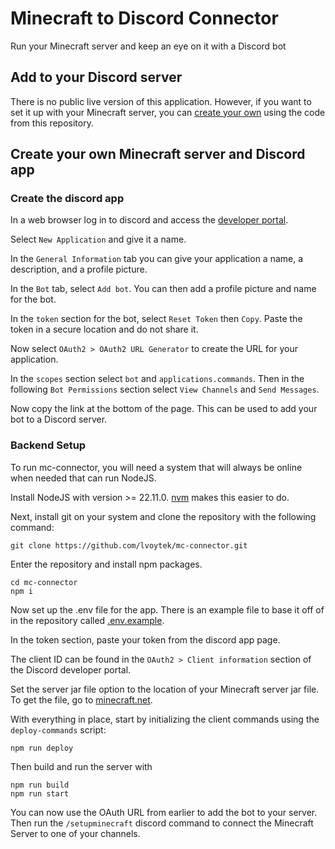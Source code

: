 # Minecraft to Discord Connector
Run your Minecraft server and keep an eye on it with a Discord bot

## Add to your Discord server
There is no public live version of this application. However, if you want to set it up with your Minecraft server, you can [create your own](#create-your-own-minecraft-server-and-discord-app) using the code from this repository.

## Create your own Minecraft server and Discord app
### Create the discord app
In a web browser log in to discord and access the [developer portal](https://discord.com/developers/applications).

Select `New Application` and give it a name.

In the `General Information` tab you can give your application a name, a description, and a profile picture.

In the `Bot` tab, select `Add bot`. You can then add a profile picture and name for the bot.

In the `token` section for the bot, select `Reset Token` then `Copy`. Paste the token in  a secure location and do not share it.

Now select `OAuth2 > OAuth2 URL Generator` to create the URL for your application.

In the `scopes` section select `bot` and `applications.commands`. Then in the following `Bot Permissions` section select `View Channels` and `Send Messages`.

Now copy the link at the bottom of the page. This can be used to add your bot to a Discord server.

### Backend Setup
To run mc-connector, you will need a system that will always be online when needed that can run NodeJS.

Install NodeJS with version >= 22.11.0. [nvm](https://github.com/nvm-sh/nvm) makes this easier to do.

Next, install git on your system and clone the repository with the following command:

    git clone https://github.com/lvoytek/mc-connector.git

Enter the repository and install npm packages.

    cd mc-connector
    npm i

Now set up the .env file for the app. There is an example file to base it off of in the repository called [.env.example](.env.example).

In the token section, paste your token from the discord app page.

The client ID can be found in the `OAuth2 > Client information` section of the Discord developer portal.

Set the server jar file option to the location of your Minecraft server jar file. To get the file, go to [minecraft.net](https://www.minecraft.net/en-us/download/server).

With everything in place, start by initializing the client commands using the `deploy-commands` script:

    npm run deploy

Then build and run the server with

    npm run build
    npm run start

You can now use the OAuth URL from earlier to add the bot to your server. Then run the `/setupminecraft` discord command to connect the Minecraft Server to one of your channels.